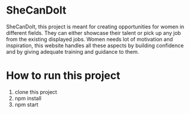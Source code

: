 # SheCanDoIt
SheCanDoIt, 
this project is meant for creating opportunities for women in different fields. 
They can either showcase their talent or pick up any job from the existing displayed jobs.
Women needs lot of motivation and inspiration, this website handles all these aspects by building confidence and by giving adequate training and guidance to them.

# How to run this project

1) clone this project
2) npm install
3) npm start
